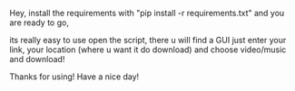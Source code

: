 Hey, install the requirements with "pip install -r requirements.txt" and you are ready to go,


its really easy to use open the script, there u will find a GUI just enter  your link, your location (where u want it do download)
and choose video/music and download!


Thanks for using!
Have a nice day!

